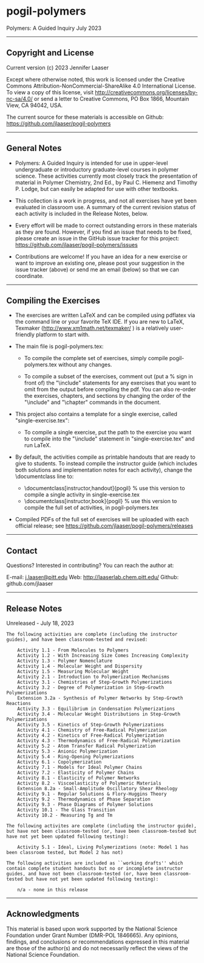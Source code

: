 # pogil-polymers
Polymers: A Guided Inquiry
July 2023

----------------------------------------------------------
Copyright and License
----------------------------------------------------------

Current version (c) 2023 Jennifer Laaser

Except where otherwise noted, this work is licensed under the Creative Commons Attribution-NonCommercial-ShareAlike 4.0 International License. To view a copy of this license, visit http://creativecommons.org/licenses/by-nc-sa/4.0/ or send a letter to Creative Commons, PO Box 1866, Mountain View, CA 94042, USA.

The current source for these materials is accessible on Github: https://github.com/jlaaser/pogil-polymers


---------------------------------------------------------
General Notes
---------------------------------------------------------

 - Polymers: A Guided Inquiry is intended for use in upper-level undergraduate or introductory graduate-level  courses in polymer science. These activities currently most closely track the presentation of material in Polymer Chemistry, 2nd Ed., by Paul C. Hiemenz and Timothy P. Lodge, but can easily be adapted for use with other textbooks.
 
 - This collection is a work in progress, and not all exercises have yet been evaluated in classroom use.  A summary of the current revision status of each activity is included in the Release Notes, below.
 
 - Every effort will be made to correct outstanding errors in these materials as they are found. However, if you find an issue that needs to be fixed, please create an issue in the GitHub issue tracker for this project: https://github.com/jlaaser/pogil-polymers/issues
 
 - Contributions are welcome! If you have an idea for a new exercise or want to improve an existing one, please post your suggestion in the issue tracker (above) or send me an email (below) so that we can coordinate.
 

---------------------------------------------------------
Compiling the Exercises
---------------------------------------------------------

 - The exercises are written LaTeX and can be compiled using pdflatex via the command line or your favorite TeX IDE.  If you are new to LaTeX, Texmaker (http://www.xm1math.net/texmaker/ ) is a relatively user-friendly platform to start with.
 
 - The main file is pogil-polymers.tex:
 
	- To compile the complete set of exercises, simply compile pogil-polymers.tex without any changes.
 
	- To compile a subset of the exercises, comment out (put a % sign in front of) the "\include" statements for any exercises that you want to omit from the output before compiling the pdf.  You can also re-order the exercises, chapters, and sections by changing the order of the "\include" and "\chapter" commands in the document.
 
 - This project also contains a template for a single exercise, called "single-exercise.tex":
 
	- To compile a single exercise, put the path to the exercise you want to compile into the "\include" statement in "single-exercise.tex" and run LaTeX.
	
 - By default, the activities compile as printable handouts that are ready to give to students.  To instead compile the instructor guide (which includes both solutions and implementation notes for each activity), change the \documentclass line to:
 
	- \documentclass[instructor,handout]{pogil}	% use this version to compile a single activity in single-exercise.tex
	- \documentclass[instructor,book]{pogil}	% use this version to compile the full set of activities, in pogil-polymers.tex

 - Compiled PDFs of the full set of exercises will be uploaded with each official release; see https://github.com/jlaaser/pogil-polymers/releases

---------------------------------------------------------
Contact
---------------------------------------------------------

Questions?  Interested in contributing?  You can reach the author at:

E-mail: j.laaser@pitt.edu
Web:	http://laaserlab.chem.pitt.edu/
Github:	github.com/jlaaser


---------------------------------------------------------
Release Notes
---------------------------------------------------------

Unreleased - July 18, 2023

	The following activities are complete (including the instructor guides), and have been classroom-tested and revised:
	
		Activity 1.1 - From Molecules to Polymers
		Activity 1.2 - With Increasing Size Comes Increasing Complexity
		Activity 1.3 - Polymer Nomenclature
		Activity 1.4 - Molecular Weight and Dispersity
		Activity 1.5 - Measuring Molecular Weight
		Activity 2.1 - Introduction to Polymerization Mechanisms
		Activity 3.1 - Chemistries of Step-Growth Polymerizations
		Activity 3.2 - Degree of Polymerization in Step-Growth Polymerizations
		Extension 3.2a - Synthesis of Polymer Networks by Step-Growth Reactions
		Activity 3.3 - Equilibrium in Condensation Polymerizations
		Activity 3.4 - Molecular Weight Distributions in Step-Growth Polymerizations
		Activity 3.5 - Kinetics of Step-Growth Polymerizations
		Activity 4.1 - Chemistry of Free-Radical Polymerization
		Activity 4.2 - Kinetics of Free-Radical Polymerization
		Activity 4.3 - Thermodynamics of Free-Radical Polymerization
		Activity 5.2 - Atom Transfer Radical Polymerization
		Activity 5.3 - Anionic Polymerization
		Activity 5.4 - Ring-Opening Polymerizations
		Activity 6.1 - Copolymerization
		Activity 7.1 - Models for Ideal Polymer Chains
		Activity 7.2 - Elasticity of Polymer Chains
		Activity 8.1 - Elasticity of Polymer Networks
		Activity 8.2 - Viscoelasticity of Polymeric Materials
		Extension 8.2a - Small-Amplitude Oscillatory Shear Rheology
		Activity 9.1 - Regular Solutions & Flory-Huggins Theory
		Activity 9.2 - Thermodynamics of Phase Separation
		Activity 9.3 - Phase Diagrams of Polymer Solutions
		Activity 10.1 - The Glass Transition
		Activity 10.2 - Measuring Tg and Tm
	
	The following activites are complete (including the instructor guide), but have not been classroom-tested (or, have been classroom-tested but have not yet been updated following testing):
	
		Activity 5.1 - Ideal, Living Polymerizations (note: Model 1 has been classroom tested, but Model 2 has not)
	
	The following activities are included as ``working drafts'' which contain complete student handouts but no or incomplete instructor guides, and have not been classroom-tested (or, have been classroom-tested but have not yet been updated following testing):
	
		n/a - none in this release
		
---------------------------------------------------------
Acknowledgments
---------------------------------------------------------

This material is based upon work supported by the National Science Foundation under Grant Number (DMR-POL 1846665).  Any opinions, findings, and conclusions or recommendations expressed in this material are those of the author(s) and do not necessarily reflect the views of the National Science Foundation.